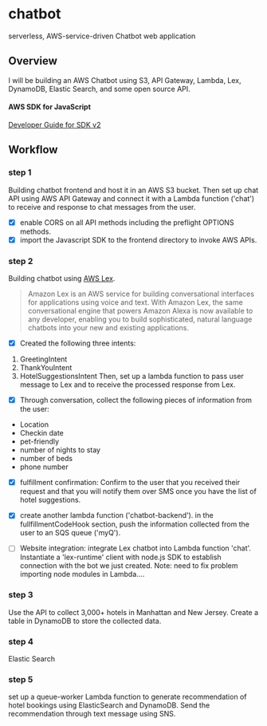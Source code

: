 # chatbot
serverless, AWS-service-driven Chatbot web application 

## Overview
I will be building an AWS Chatbot using S3, API Gateway, Lambda, Lex, DynamoDB, Elastic Search, and some open source API. 

#### AWS SDK for JavaScript  
[Developer Guide for SDK v2](https://docs.aws.amazon.com/sdk-for-javascript/v2/developer-guide/sqs-examples-send-receive-messages.html)

## Workflow 
### step 1
Building chatbot frontend and host it in an AWS S3 bucket. Then set up chat API using AWS API Gateway and connect it with a Lambda function ('chat') to receive and response to chat messages from the user. 
- [x] enable CORS on all API methods including the preflight OPTIONS methods. 
- [x] import the Javascript SDK to the frontend directory to invoke AWS APIs. 

### step 2
Building chatbot using [AWS Lex](https://docs.aws.amazon.com/lex/latest/dg/what-is.html). 

> Amazon Lex is an AWS service for building conversational interfaces for applications using voice and text. With Amazon Lex, the same conversational engine that powers Amazon Alexa is now available to any developer, enabling you to build sophisticated, natural language chatbots into your new and existing applications.

- [x] Created the following three intents: 
1. GreetingIntent
2. ThankYouIntent
3. HotelSuggestionsIntent
Then, set up a lambda function to pass user message to Lex and to receive the processed response from Lex.  

- [x] Through conversation, collect the following pieces of information from the user: 
* Location
* Checkin date
* pet-friendly
* number of nights to stay
* number of beds
* phone number
- [x] fulfillment confirmation: Confirm to the user that you received their request and that you will notify them over SMS once you have the list of hotel suggestions. 

- [x] create another lambda function ('chatbot-backend'). in the fullfillmentCodeHook section, push the information collected from the user to an SQS queue ('myQ'). 

- [ ] Website integration: integrate Lex chatbot into Lambda function 'chat'. Instantiate a 'lex-runtime' client with node.js SDK to establish connection with the bot we just created. 
Note: need to fix problem importing node modules in Lambda....

### step 3 
Use the API to collect 3,000+ hotels in Manhattan and New Jersey. Create a table in DynamoDB to store the collected data. 

### step 4 
Elastic Search

### step 5
set up a queue-worker Lambda function to generate recommendation of hotel bookings using ElasticSearch and DynamoDB. Send the recommendation through text message using SNS. 
